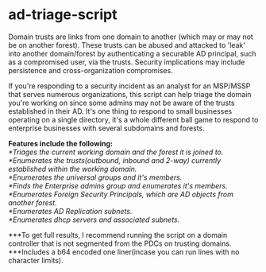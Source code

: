 # ad-triage-script
Domain trusts are links from one domain to another (which may or may not be on another forest). These trusts can be abused and attacked to 'leak' into another domain/forest by authenticating a securable AD principal, such as a compromised user, via the trusts. Security implications may include persistence and cross-organization compromises.

If you're responding to a security incident as an analyst for an MSP/MSSP that serves numerous organizations, this script can help triage the domain you're working on since some admins may not be aware of the trusts established in their AD. It's one thing to respond to small businesses operating on a single directory, it's a whole different ball game to respond to enterprise businesses with several subdomains and forests. 

**Features include the following:**<br />
_*Triages the current working domain and the forest it is joined to.<br />
*Enumerates the trusts(outbound, inbound and 2-way) currently established within the working domain.<br />
*Enumerates the universal groups and it's members.<br />
*Finds the Enterprise admins group and enumerates it's members.<br />
*Enumerates Foreign Security Principals, which are AD objects from another forest.<br />
*Enumerates AD Replication subnets.<br />
*Enumerates dhcp servers and associated subnets._


***To get full results, I recommend running the script on a domain controller that is not segmented from the PDCs on trusting domains.<br />
***Includes a b64 encoded one liner(incase you can run lines with no character limits).
